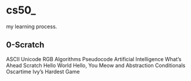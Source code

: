 # cs50_
my learning process.
## 0-Scratch
ASCII
Unicode
RGB
Algorithms
Pseudocode
Artificial Intelligence
What’s Ahead
Scratch
Hello World
Hello, You
Meow and Abstraction
Conditionals
Oscartime
Ivy’s Hardest Game
